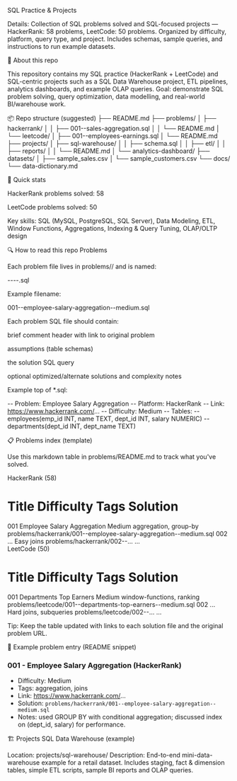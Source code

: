 SQL Practice & Projects

Details: Collection of SQL problems solved and SQL-focused projects — HackerRank: 58 problems, LeetCode: 50 problems.
Organized by difficulty, platform, query type, and project. Includes schemas, sample queries, and instructions to run example datasets.

🚀 About this repo

This repository contains my SQL practice (HackerRank + LeetCode) and SQL-centric projects such as a SQL Data Warehouse project, ETL pipelines, analytics dashboards, and example OLAP queries.
Goal: demonstrate SQL problem solving, query optimization, data modelling, and real-world BI/warehouse work.

📦 Repo structure (suggested)
├── README.md
├── problems/
│   ├── hackerrank/
│   │   ├── 001--sales-aggregation.sql
│   │   └── README.md
│   └── leetcode/
│       ├── 001--employees-earnings.sql
│       └── README.md
├── projects/
│   ├── sql-warehouse/
│   │   ├── schema.sql
│   │   ├── etl/
│   │   ├── reports/
│   │   └── README.md
│   └── analytics-dashboard/
├── datasets/
│   ├── sample_sales.csv
│   └── sample_customers.csv
└── docs/
    └── data-dictionary.md

🧾 Quick stats

HackerRank problems solved: 58

LeetCode problems solved: 50

Key skills: SQL (MySQL, PostgreSQL, SQL Server), Data Modeling, ETL, Window Functions, Aggregations, Indexing & Query Tuning, OLAP/OLTP design

🔍 How to read this repo
Problems

Each problem file lives in problems/<platform>/ and is named:

<index>--<short-title>--<difficulty>.sql


Example filename:

001--employee-salary-aggregation--medium.sql


Each problem SQL file should contain:

brief comment header with link to original problem

assumptions (table schemas)

the solution SQL query

optional optimized/alternate solutions and complexity notes

Example top of *.sql:

-- Problem: Employee Salary Aggregation
-- Platform: HackerRank
-- Link: https://www.hackerrank.com/...
-- Difficulty: Medium
-- Tables:
-- employees(emp_id INT, name TEXT, dept_id INT, salary NUMERIC)
-- departments(dept_id INT, dept_name TEXT)

📋 Problems index (template)

Use this markdown table in problems/README.md to track what you've solved.

HackerRank (58)
#	Title	Difficulty	Tags	Solution
001	Employee Salary Aggregation	Medium	aggregation, group-by	problems/hackerrank/001--employee-salary-aggregation--medium.sql
002	...	Easy	joins	problems/hackerrank/002--...
...				
LeetCode (50)
#	Title	Difficulty	Tags	Solution
001	Departments Top Earners	Medium	window-functions, ranking	problems/leetcode/001--departments-top-earners--medium.sql
002	...	Hard	joins, subqueries	problems/leetcode/002--...
...				

Tip: Keep the table updated with links to each solution file and the original problem URL.

🧩 Example problem entry (README snippet)
### 001 - Employee Salary Aggregation (HackerRank)
- Difficulty: Medium
- Tags: aggregation, joins
- Link: https://www.hackerrank.com/...
- Solution: `problems/hackerrank/001--employee-salary-aggregation--medium.sql`
- Notes: used GROUP BY with conditional aggregation; discussed index on (dept_id, salary) for performance.

🏗 Projects
SQL Data Warehouse (example)

Location: projects/sql-warehouse/
Description: End-to-end mini-data-warehouse example for a retail dataset. Includes staging, fact & dimension tables, simple ETL scripts, sample BI reports and OLAP queries.
